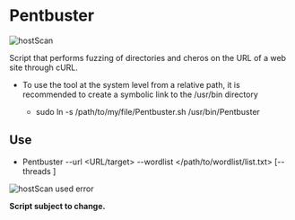 # **Pentbuster**


![hostScan](./img/hostsn2.png)

Script that performs fuzzing of directories and cheros on the URL of a web site through cURL.

* To use the tool at the system level from a relative path, it is recommended to create a symbolic link to the /usr/bin directory

    + sudo ln -s /path/to/my/file/Pentbuster.sh /usr/bin/Pentbuster

## Use

- Pentbuster --url <URL/target> --wordlist </path/to/wordlist/list.txt> [--threads <number>]

![hostScan used error](./img/hostscan1.png)


**Script subject to change.**
